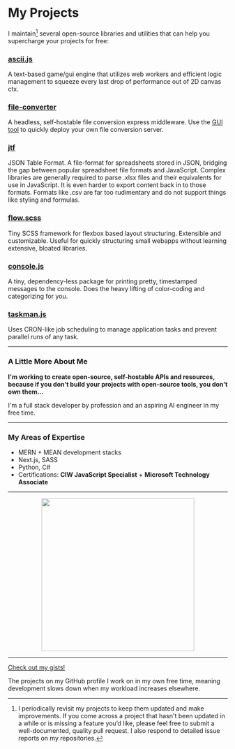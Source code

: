 # My Projects

I maintain[^1] several open-source libraries and utilities that can help you supercharge your projects for free:

### [ascii.js](https://github.com/NotTimTam/ascii.js)
A text-based game/gui engine that utilizes web workers and efficient logic management to squeeze every last drop of performance out of 2D canvas ctx.

### [file-converter](https://github.com/NotTimTam/file-converter)
A headless, self-hostable file conversion express middleware. Use the [GUI tool](https://github.com/NotTimTam/file-converter-gui) to quickly deploy your own file conversion server.

### [jtf](https://github.com/NotTimTam/jtf)
JSON Table Format. A file-format for spreadsheets stored in JSON, bridging the gap between popular spreadsheet file formats and JavaScript. Complex libraries are generally required to parse .xlsx files and their equivalents for use in JavaScript. It is even harder to export content back in to those formats. Formats like .csv are far too rudimentary and do not support things like styling and formulas.

### [flow.scss](https://github.com/NotTimTam/flow.scss)
Tiny SCSS framework for flexbox based layout structuring. Extensible and customizable. Useful for quickly structuring small webapps without learning extensive, bloated libraries.

### [console.js](https://github.com/NotTimTam/console.js)
A tiny, dependency-less package for printing pretty, timestamped messages to the console. Does the heavy lifting of color-coding and categorizing for you.

### [taskman.js](https://github.com/NotTimTam/taskman.js)
Uses CRON-like job scheduling to manage application tasks and prevent parallel runs of any task.

---

### A Little More About Me
**I'm working to create open-source, self-hostable APIs and resources, because if you don't build your projects with open-source tools, you don't own them...**

I'm a full stack developer by profession and an aspiring AI engineer in my free time.

---

### My Areas of Expertise

- MERN + MEAN development stacks
- Next.js, SASS
- Python, C#
- Certifications: <b>CIW JavaScript Specialist</b> + <b>Microsoft Technology Associate</b>

---

<p align='center'>
  <a href="#"><img src="https://github-readme-stats.vercel.app/api?username=NotTimTam&show_icons=true&count_private=true&theme=dark" width="350"></a>
</p>

---

[Check out my gists!](https://gist.github.com/NotTimTam)

The projects on my GitHub profile I work on in my own free time, meaning development slows down when my workload increases elsewhere.

[^1]: I periodically revisit my projects to keep them updated and make improvements. If you come across a project that hasn't been updated in a while or is missing a feature you’d like, please feel free to submit a well-documented, quality pull request. I also respond to detailed issue reports on my repositories.
